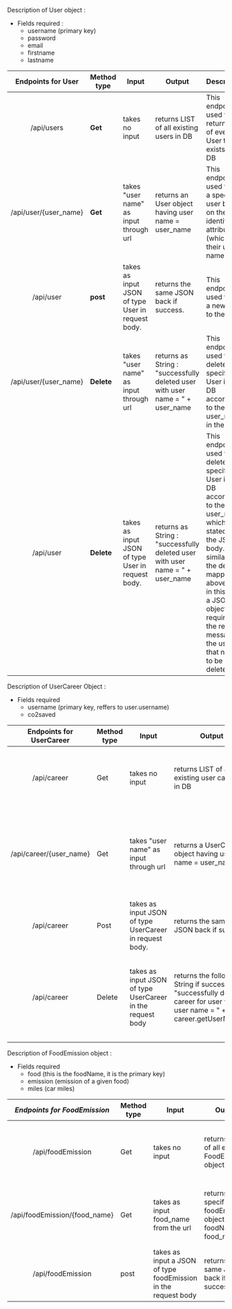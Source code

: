 Description of User object :
* Fields required :
	* username (primary key)
	* password 
	* email 
	* firstname
	* lastname 


| **Endpoints for User** | **Method type** | **Input**                                         | **Output**                                                                    | **Description**                                                                                                                                                                                                                                                                |
|:----------------------:|-----------------|---------------------------------------------------|-------------------------------------------------------------------------------|--------------------------------------------------------------------------------------------------------------------------------------------------------------------------------------------------------------------------------------------------------------------------------|
| /api/users             | **Get**         | takes no input                                    | returns LIST of all existing users in DB                                      | This endpoint is used to return a list of every User that exists in the DB                                                                                                                                                                                                     |
| /api/user/{user_name}  | **Get**         | takes "user name" as input through url            | returns an User object having user name = user_name                           | This endpoint is used to find a specific user based on their identifying attribute (which is their user name)                                                                                                                                                                  |
| /api/user              | **post**        | takes as input JSON of type User in request body. | returns the same JSON back if success.                                        | This endpoint is used to add a new User to the DB                                                                                                                                                                                                                              |
| /api/user/{user_name}  | **Delete**      | takes "user name" as input through url            | returns as String : "successfully deleted user with user name = " + user_name | This endpoint is used to delete a specific User in the DB according to the given user_name in the url                                                                                                                                                                          |
| /api/user              | **Delete**      | takes as input JSON of type User in request body. | returns as String : "successfully deleted user with user name = " + user_name | This endpoint is used to delete a specific User in the DB according to the given user_name which is stated in the JSON body. It is similar to the delete mapping above but in this one, a JSON object is required in the request message of the user that needs to be deleted. |


Description of UserCareer Object :
* Fields required 
	* username (primary key, reffers to user.username)
	* co2saved 




| **Endpoints for UserCareer** | **Method type** | **Input**                                                  | **Output**                                                                                                                 | **Description**                                                                                                     |
|:----------------------------:|-----------------|------------------------------------------------------------|----------------------------------------------------------------------------------------------------------------------------|---------------------------------------------------------------------------------------------------------------------|
| /api/career                  | Get             | takes no input                                             | returns LIST of all existing user careers in DB                                                                            | This endpoint is used to return a list of every UserCareer(s) that exists in the DB                                 |
| /api/career/{user_name}      | Get             | takes "user name" as input through url                     | returns a UserCareer object having user name = user_name                                                                   | This endpoint is used to find a specific records based on their identifying attribute (which is their user name) |
| /api/career                  | Post            | takes as input JSON of type UserCareer in request body.    | returns the same JSON back if success.                                                                                     | This endpoint is used to add a new UserCareer to the DB                                                             |
| /api/career                  | Delete          | takes as input JSON of type UserCareer in the request body | returns the following String if success : "successfully deleted career for user with user name = " + career.getUserName(); | This endpoint is used to delete a specific records according to the UserName given in the JSON object.           |


Description of FoodEmission object :
* Fields required 
	* food (this is the foodName, it is the primary key)
	* emission (emission of a given food)
	* miles (car miles)



|  *Endpoints for FoodEmission* | **Method type** | **Input**                                                      | **Output**                                                        | **Description**                                                                    |
|:-----------------------------:|-----------------|----------------------------------------------------------------|-------------------------------------------------------------------|------------------------------------------------------------------------------------|
| /api/foodEmission             | Get             | takes no input                                                 | returns LIST of all existing FoodEmission objects in DB           | This endpoint is used to return a list of every FoodEmission that exists in the DB |
| /api/foodEmission/{food_name} | Get             | takes as input food_name from the url                          | returns a specific foodEmission object where foodName = food_name | This endpoint is used to return an object of a specific FoodEmission from the DB   |
| /api/foodEmission             | post            | takes as input a JSON of type foodEmission in the request body | returns the same JSON back if success                             | This endpoint is used to add a new FoodEmission entry to the DB                    |
